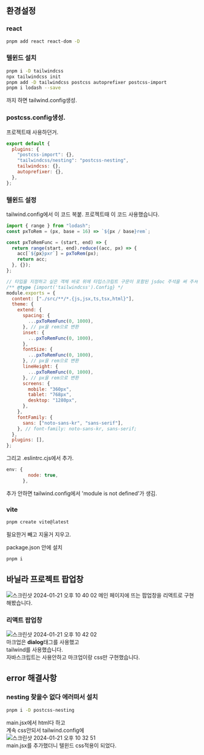 ## 환경설정

### react
```bash
pnpm add react react-dom -D
```

### 텔윈드 설치
```bash
pnpm i -D tailwindcss
npx tailwindcss init
pnpm add -D tailwindcss postcss autoprefixer postcss-import
pnpm i lodash --save
```
까지 하면 tailwind.config생성.

### postcss.config생성.
프로젝트때 사용하던거.
```js
export default {
  plugins: {
    "postcss-import": {},
    "tailwindcss/nesting": "postcss-nesting",
    tailwindcss: {},
    autoprefixer: {},
  },
};
```

### 텔윈드 설정
tailwind.config에서 이 코드 복붙.
프로젝트때 이 코드 사용했습니다.

```js
import { range } from "lodash";
const pxToRem = (px, base = 16) => `${px / base}rem`;

const pxToRemFunc = (start, end) => {
  return range(start, end).reduce((acc, px) => {
    acc[`${px}pxr`] = pxToRem(px);
    return acc;
  }, {});
};

// 타입을 지정하고 싶은 객체 바로 위에 타입스크립트 구문이 포함된 jsdoc 주석을 써 주셔야 타입스크립트의 지원을 받을 수 있습니다,
/** @type {import('tailwindcss').Config} */
module.exports = {
  content: ["./src/**/*.{js,jsx,ts,tsx,html}"],
  theme: {
    extend: {
      spacing: {
        ...pxToRemFunc(0, 1000),
      }, // px을 rem으로 변환
      inset: {
        ...pxToRemFunc(0, 1000),
      },
      fontSize: {
        ...pxToRemFunc(0, 1000),
      }, // px을 rem으로 변환
      lineHeight: {
        ...pxToRemFunc(0, 1000),
      }, // px을 rem으로 변환
      screens: {
        mobile: "360px",
        tablet: "768px",
        desktop: "1280px",
      },
    },
    fontFamily: {
      sans: ["noto-sans-kr", "sans-serif"],
    }, // font-family: noto-sans-kr, sans-serif;
  },
  plugins: [],
};

```
그리고 .eslintrc.cjs에서 추가.
```js
env: {
        node: true,
      },
```
추가 안하면 tailwind.config에서
'module is not defined'가 생김.


### vite
```bash
pnpm create vite@latest
```
필요한거 빼고 지울거 지우고.

package.json 안에 설치
```bash
pnpm i
```

## 바닐라 프로젝트 팝업창
![스크린샷 2024-01-21 오후 10 40 02](https://github.com/junghyunlee0922/react-homework/assets/148926098/ac6cc9e1-bfef-4093-8616-65158a3dfaeb)
메인 페이지에 뜨는 팝업창을 리액트로 구현해봤습니다.

### 리액트 팝업창
![스크린샷 2024-01-21 오후 10 42 02](https://github.com/junghyunlee0922/react-homework/assets/148926098/87b881f6-4880-4c75-abfe-384d6c2ca545)
<br/>
마크업은 <b>dialog</b>태그를 사용했고<br/>
tailwind를 사용했습니다.<br/>
자바스크립트는 사용안하고 마크업이랑 css만 구현했습니다.<br/>


## error 해결사항

### nesting 찾을수 없다 에러떠서 설치

```bash
pnpm i -D postcss-nesting
```

main.jsx에서 html다 하고<br/>
계속 css안되서 tailwind.config에<br/>
![스크린샷 2024-01-21 오후 10 32 51](https://github.com/junghyunlee0922/react-homework/assets/148926098/6175fc42-f7a1-4896-bde9-5ff2b38ddd2d)<br/>
main.jsx를 추가했더니 텔윈드 css적용이 되었다.